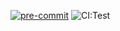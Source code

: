 [![pre-commit](https://img.shields.io/badge/pre--commit-enabled-brightgreen?logo=pre-commit)](https://github.com/pre-commit/pre-commit)
![CI:Test](https://github.com/lyphrowny/pigar_test_repo/workflows/CI/badge.svg)
